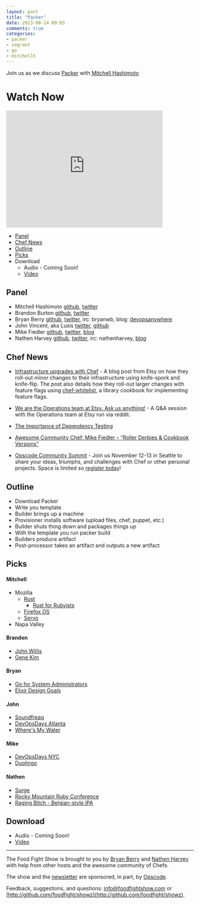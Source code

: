 ```yaml
---
layout: post
title: "Packer"
date: 2013-08-14 09:03
comments: true
categories: 
- packer
- vagrant
- go
- mitchellh
---
```

Join us as we discuss [Packer](http://packer.io) with [Mitchell Hashimoto](https://twitter.com/mitchellh)

# Watch Now

<iframe width="420" height="315" src="http://www.youtube.com/embed/MOCao3DeWSU" frameborder="0" allowfullscreen></iframe>

* [Panel](http://foodfightshow.org/2013/08/packer.html#panel)
* [Chef News](http://foodfightshow.org/2013/08/packer.html#news)
* [Outline](http://foodfightshow.org/2013/08/packer.html#outline)
* [Picks](http://foodfightshow.org/2013/08/packer.html#picks)
* Download
  * Audio - Coming Soon!
  * [Video](http://youtu.be/MOCao3DeWSU)

Panel<a name="panel"></a>
------
* Mitchell Hashimoto [github](https://github.com/mitchellh), [twitter](https://twitter.com/mitchellh)
* Brandon Burton [github](http://github.com/solarce), [twitter](https://twitter.com/solarce)
* Bryan Berry [github](http://github.com/bryanwb), [twitter](http://twitter.com/bryanwb), irc: bryanwb, blog: [devopsanywhere](http://devopsanywhere.blogspot.com)
* John Vincent, aka Lusis [twitter](https://twitter.com/#!/lusis), [github](https://github.com/lusis)
* Mike Fiedler [github](http://github.com/miketheman), [twitter](http://twitter.com/mikefiedler), [blog](http://www.miketheman.net)
* Nathen Harvey [github](http://github.com/nathenharvey), [twitter](http://twitter.com/nathenharvey), irc: nathenharvey, [blog](http://nathenharvey.com)

Chef News<a name="news"></a>
---------

* [Infrastructure upgrades with Chef](http://codeascraft.com/2013/08/02/infrastructure-upgrades-with-chef/) - A blog post from Etsy on how they roll-out minor changes to their infrastructure using knife-spork and knife-flip. The post also details how they roll-out larger changes with feature flags using [chef-whitelist](https://github.com/etsy/chef-whitelist), a library cookbook for implementing feature flags.
* [We are the Operations team at Etsy. Ask us anything!](http://www.reddit.com/r/IAmA/comments/1k7tlu/we_are_the_operations_team_at_etsy_ask_us_anything/) - A Q&A session with the Operations team at Etsy run via reddit.
* [The Importance of Dependency Testing](http://www.miketheman.net/2013/08/11/the-importance-of-dependency-testing/)
* [Awesome Community Chef: Mike Fiedler – “Roller Derbies & Cookbook Versions”](http://www.opscode.com/blog/2013/08/12/awesome-community-chef-mike-fiedler-roller-derbies-cookbook-versions/)

* [Opscode Community Summit](http://wiki.opscode.com/display/chef/Community+Summit+3+-+2013) - Join us November 12-13 in Seattle to share your ideas, triumphs, and challenges with Chef or other personal projects.  Space is limited so [register today](https://www.regonline.com/opscodesummit-2013)!


Outline<a name="outline"></a>
-------
* Download Packer
* Write you template
* Builder brings up a machine
* Provisioner installs software (upload files, chef, puppet, etc.)
* Builder shuts thing down and packages things up
* With the template you run packer build
* Builders produce artifact
* Post-processor takes an artifact and outputs a new artifact


Picks<a name="picks"></a>
-----
#### Mitchell

* Mozilla
  * [Rust](http://www.rust-lang.org/)
    * [Rust for Rubyists](http://www.rustforrubyists.com/)
  * [Firefox OS](http://www.mozilla.org/en-US/firefox/os/)
  * [Servo](https://github.com/mozilla/servo)
* Napa Valley

#### Brandon

* [John Willis](https://twitter.com/botchagalupe)
* [Gene Kim](https://twitter.com/realgenekim)

#### Bryan

* [Go for System Administrators](http://blog.lusis.org/blog/2013/08/11/go-for-system-administrators/)
* [Elixir Design Goals](http://elixir-lang.org/blog/2013/08/08/elixir-design-goals/)

#### John

* [Soundfreaq](http://soundfreaq.com/soundplatform2)
* [DevOpsDays Atlanta](http://devopsdays.org/events/2013-atlanta/)
* [Where's My Water](http://games.disney.com/wheres-my-water-app)

#### Mike

* [DevOpsDays NYC](http://devopsdays.org/events/2013-newyork/)
* [Duolingo](http://www.duolingo.com/)

#### Nathen

* [Surge](http://surge.omniti.com/2013)
* [Rocky Mountain Ruby Conference](http://rockymtnruby.com/)
* [Raging Bitch - Belgian-style IPA](http://flyingdogales.com/beers/raging-bitch/)

Download
--------
* Audio - Coming Soon!
* [Video](http://youtu.be/MOCao3DeWSU)

<hr />

The Food Fight Show is brought to you by [Bryan Berry](https://twitter.com/bryanwb) and [Nathen Harvey](https://twitter.com/nathenharvey) with help from other hosts and the awesome community of Chefs.

The show and the [newsletter](http://us6.campaign-archive2.com/home/?u=7d43a288e882a145b7e99c650&id=ad8186466d) are sponsored, in part, by [Opscode](http://www.opscode.com).

Feedback, suggestions, and questions:  [info@foodfightshow.com](mailto:info@foodfightshow.com) or  [http://github.com/foodfight/showz](http://github.com/foodfight/showz).
 
